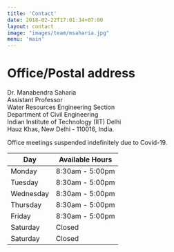 ```yaml
---
title: 'Contact'
date: 2018-02-22T17:01:34+07:00
layout: contact
image: "images/team/msaharia.jpg"
menu: 'main'
---
```


# Office/Postal address 
Dr. Manabendra Saharia  
Assistant Professor  
Water Resources Engineering Section  
Department of Civil Engineering   
Indian Institute of Technology (IIT) Delhi  
Hauz Khas, New Delhi - 110016, India. 

Office meetings suspended indefinitely due to Covid-19. 

| Day       | Available Hours |
| --------- | --------------- |
| Monday    | 8:30am - 5:00pm |
| Tuesday   | 8:30am - 5:00pm |
| Wednesday | 8:30am - 5:00pm |
| Thursday  | 8:30am - 5:00pm |
| Friday    | 8:30am - 5:00pm |
| Saturday  | Closed          |
| Saturday  | Closed          |
